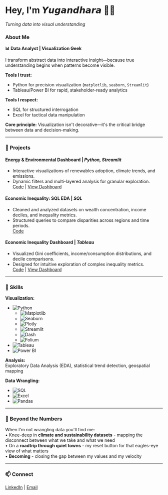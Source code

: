 # Hey, I'm 𝙔𝙪𝙜𝙖𝙣𝙙𝙝𝙖𝙧𝙖 👋🏻
*Turning data into visual understanding*

### About Me  
**📊 Data Analyst | Visualization Geek**  

I transform abstract data into interactive insight—because true understanding begins when patterns become visible.  

**Tools I trust:**  
- Python for precision visualization (`matplotlib`, `seaborn`, `Streamlit`)  
- Tableau/Power BI for rapid, stakeholder-ready analytics  

**Tools I respect:**  
- SQL for structured interrogation  
- Excel for tactical data manipulation  

**Core principle:** Visualization isn't decorative—it's the critical bridge between data and decision-making.  

---

### 🚀 Projects  

#### **Energy & Environmental Dashboard** | *Python, Streamlit*  
- Interactive visualizations of renewables adoption, climate trends, and emissions.  
- Dynamic filters and multi-layered analysis for granular exploration.  
[Code](https://github.com/Yugandhara-Yeolekar/Energy-Environment-Dashboard) | [View Dashboard](https://energy-environment-dashboard.streamlit.app/)  

#### **Economic Inequality: SQL EDA** | *SQL*  
- Cleaned and analyzed datasets on wealth concentration, income deciles, and inequality metrics.  
- Structured queries to compare disparities across regions and time periods.  
[Code](https://github.com/Yugandhara-Yeolekar/Economic-Inequality-SQL)  

#### **Economic Inequality Dashboard** | *Tableau*  
- Visualized Gini coefficients, income/consumption distributions, and decile comparisons.  
- Designed for intuitive exploration of complex inequality metrics.  
[Code](https://github.com/Yugandhara-Yeolekar/Economic-Inequality-Tableau) | [View Dashboard](https://public.tableau.com/app/profile/yugandhara.yeolekar/viz/EconomicInequality/EconomicInequality)  

---

### 🔧 Skills  
**Visualization:**  
- ![Python](https://img.shields.io/badge/Python-3776AB?style=flat&logo=python&logoColor=white)
  - ![Matplotlib](https://img.shields.io/badge/Matplotlib-11557C?style=flat&logo=matplotlib&logoColor=white)
  - ![Seaborn](https://img.shields.io/badge/Seaborn-4B77BE?style=flat)
  - ![Plotly](https://img.shields.io/badge/Plotly-3F4F75?style=flat&logo=plotly&logoColor=white)
  - ![Streamlit](https://img.shields.io/badge/Streamlit-FF4B4B?style=flat&logo=streamlit&logoColor=white)
  - ![Dash](https://img.shields.io/badge/Dash-008DE4?style=flat&logo=dash&logoColor=white)
  - ![Folium](https://img.shields.io/badge/Folium-77B829?style=flat)
- ![Tableau](https://img.shields.io/badge/Tableau-E97627?style=flat&logo=tableau&logoColor=white)
- ![Power BI](https://img.shields.io/badge/Power_BI-F2C811?style=flat&logo=powerbi&logoColor=black)  

**Analysis:**  
Exploratory Data Analysis (EDA), statistical trend detection, geospatial mapping  

**Data Wrangling:**  
- ![SQL](https://img.shields.io/badge/SQL-4479A1?style=flat&logo=postgresql&logoColor=white)
- ![Excel](https://img.shields.io/badge/Excel-217346?style=flat&logo=microsoftexcel&logoColor=white)
- ![Pandas](https://img.shields.io/badge/Pandas-150458?style=flat&logo=pandas&logoColor=white)  

---
### 🌿 Beyond the Numbers  
When I'm not wrangling data you'll find me:  
• Knee-deep in **climate and sustainability datasets** - mapping the disconnect between what we take and what we need  
• On a **roadtrip through quiet towns** - my reset button for that eagles-eye view of what matters  
• **Becoming** - closing the gap between my values and my velocity  

---

### 📫 Connect  
[LinkedIn](https://www.linkedin.com/in/yugandharayeolekar/) | [Email](mailto:yugandhara.yeolekar@gmail.com)  
